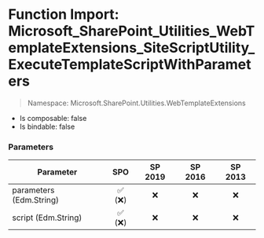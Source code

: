 # Function Import: Microsoft_SharePoint_Utilities_WebTemplateExtensions_SiteScriptUtility_ExecuteTemplateScriptWithParameters

> Namespace: Microsoft.SharePoint.Utilities.WebTemplateExtensions

- Is composable: false
- Is bindable: false

### Parameters

Parameter | SPO | SP 2019 | SP 2016 | SP 2013
----------|:---:|:-------:|:-------:|:-------:
parameters (Edm.String) | ✅ (❌) | ❌ | ❌ | ❌
script (Edm.String) | ✅ (❌) | ❌ | ❌ | ❌